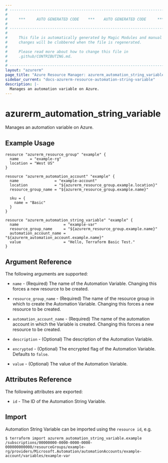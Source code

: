 ```yaml
---
# ----------------------------------------------------------------------------
#
#     ***     AUTO GENERATED CODE    ***    AUTO GENERATED CODE     ***
#
# ----------------------------------------------------------------------------
#
#     This file is automatically generated by Magic Modules and manual
#     changes will be clobbered when the file is regenerated.
#
#     Please read more about how to change this file in
#     .github/CONTRIBUTING.md.
#
# ----------------------------------------------------------------------------
layout: "azurerm"
page_title: "Azure Resource Manager: azurerm_automation_string_variable"
sidebar_current: "docs-azurerm-resource-automation-string-variable"
description: |-
  Manages an automation variable on Azure.
---
```


# azurerm_automation_string_variable

Manages an automation variable on Azure.


## Example Usage

```hcl
resource "azurerm_resource_group" "example" {
  name     = "example-rg"
  location = "West US"
}

resource "azurerm_automation_account" "example" {
  name                = "example-account"
  location            = "${azurerm_resource_group.example.location}"
  resource_group_name = "${azurerm_resource_group.example.name}"

  sku = {
    name = "Basic"
  }
}

resource "azurerm_automation_string_variable" "example" {
  name                    = "example-var"
  resource_group_name     = "${azurerm_resource_group.example.name}"
  automation_account_name = "${azurerm_automation_account.example.name}"
  value                   = "Hello, Terraform Basic Test."
}
```

## Argument Reference

The following arguments are supported:

* `name` - (Required) The name of the Automation Variable. Changing this forces a new resource to be created.

* `resource_group_name` - (Required) The name of the resource group in which to create the Automation Variable. Changing this forces a new resource to be created.

* `automation_account_name` - (Required) The name of the automation account in which the Variable is created. Changing this forces a new resource to be created.

* `description` - (Optional) The description of the Automation Variable.

* `encrypted` - (Optional) The encrypted flag of the Automation Variable. Defaults to `false`.

* `value` - (Optional) The value of the Automation Variable.

## Attributes Reference

The following attributes are exported:

* `id` - The ID of the Automation String Variable.


## Import

Automation String Variable can be imported using the `resource id`, e.g.

```shell
$ terraform import azurerm_automation_string_variable.example /subscriptions/00000000-0000-0000-0000-000000000000/resourceGroups/example-rg/providers/Microsoft.Automation/automationAccounts/example-account/variables/example-var
```
